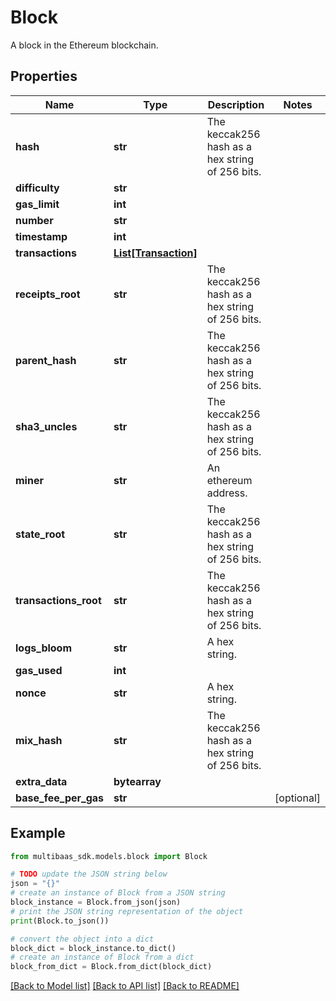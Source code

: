 # Block

A block in the Ethereum blockchain.

## Properties

Name | Type | Description | Notes
------------ | ------------- | ------------- | -------------
**hash** | **str** | The keccak256 hash as a hex string of 256 bits. | 
**difficulty** | **str** |  | 
**gas_limit** | **int** |  | 
**number** | **str** |  | 
**timestamp** | **int** |  | 
**transactions** | [**List[Transaction]**](Transaction.md) |  | 
**receipts_root** | **str** | The keccak256 hash as a hex string of 256 bits. | 
**parent_hash** | **str** | The keccak256 hash as a hex string of 256 bits. | 
**sha3_uncles** | **str** | The keccak256 hash as a hex string of 256 bits. | 
**miner** | **str** | An ethereum address. | 
**state_root** | **str** | The keccak256 hash as a hex string of 256 bits. | 
**transactions_root** | **str** | The keccak256 hash as a hex string of 256 bits. | 
**logs_bloom** | **str** | A hex string. | 
**gas_used** | **int** |  | 
**nonce** | **str** | A hex string. | 
**mix_hash** | **str** | The keccak256 hash as a hex string of 256 bits. | 
**extra_data** | **bytearray** |  | 
**base_fee_per_gas** | **str** |  | [optional] 

## Example

```python
from multibaas_sdk.models.block import Block

# TODO update the JSON string below
json = "{}"
# create an instance of Block from a JSON string
block_instance = Block.from_json(json)
# print the JSON string representation of the object
print(Block.to_json())

# convert the object into a dict
block_dict = block_instance.to_dict()
# create an instance of Block from a dict
block_from_dict = Block.from_dict(block_dict)
```
[[Back to Model list]](../README.md#documentation-for-models) [[Back to API list]](../README.md#documentation-for-api-endpoints) [[Back to README]](../README.md)


